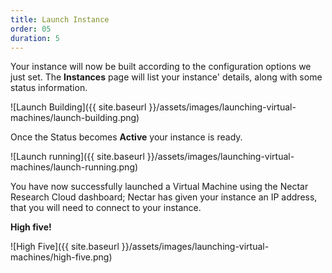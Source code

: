 ```yaml
---
title: Launch Instance
order: 05
duration: 5
---
```


Your instance will now be built according to the configuration options we just set. The **Instances** page will list your instance' details, along with some status information.

![Launch Building]({{ site.baseurl }}/assets/images/launching-virtual-machines/launch-building.png)



Once the Status becomes **Active** your instance is ready.

![Launch running]({{ site.baseurl }}/assets/images/launching-virtual-machines/launch-running.png)



You have now successfully launched a Virtual Machine using the Nectar Research Cloud dashboard; Nectar has given your instance an IP address, that you will need to connect to your instance.

**High five!**

![High Five]({{ site.baseurl }}/assets/images/launching-virtual-machines/high-five.png)


